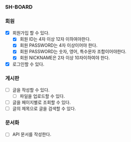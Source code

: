 ### SH-BOARD

### 회원

- [x] 회원가입 할 수 있다.
  - [x] 회원 ID는 4자 이상 12자 이하여야한다.
  - [x] 회원 PASSWORD는 4자 이상이어야 한다.
  - [x] 회원 PASSWORD는 숫자, 영어, 특수문자 조합이어야한다.
  - [x] 회원 NICKNAME은 2자 이상 10자이하여야 한다.
- [x] 로그인할 수 있다.

### 게시판

- [ ] 글을 작성할 수 있다.
    - [ ] 파일을 업로드할 수 있다.
- [ ] 글을 페이지별로 조회할 수 있다.
- [ ] 글의 제목으로 글을 검색할 수 있다.

### 문서화 
- [ ] API 문서를 작성한다.
